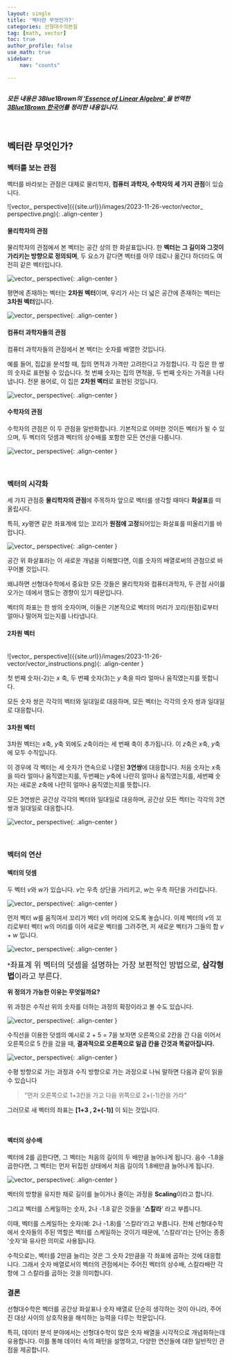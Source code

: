 ```yaml
---
layout: single
title: '벡터란 무엇인가?'
categories: 선형대수의본질
tag: [math, vector]
toc: true 
author_profile: false
use_math: true
sidebar:
    nav: "counts"

---
```


<i><span style="font-size: 14px;">모든 내용은 3Blue1Brown의 <a href ='https://www.3blue1brown.com/topics/linear-algebra'>'Essence of Linear Algebra' </a> 을 번역한 <a href='https://www.youtube.com/@3Blue1BrownKR'>3Blue1Brown 한국어</a>를 정리한 내용입니다.</span></i>
----------------

<br>

## 벡터란 무엇인가?

### 벡터를 보는 관점
벡터를 바라보는 관점은 대체로 물리학자, **컴퓨터 과학자, 수학자의 세 가지 관점**이 있습니다.

![vector_ perspective]({{site.url}}/images/2023-11-26-vector/vector_ perspective.png){: .align-center }

#### 물리학자의 관점 

물리학자의 관점에서 본 벡터는 공간 상의 한 화살표입니다. 한 **벡터는 그 길이와 그것이 가리키는 방향으로 정의되며**, 두 요소가 같다면 벡터를 아무 데로나 옮긴다 하더라도 여전히 같은 벡터입니다.

![vector_ perspective]({{site.url}}/images/2023-11-26-vector/vector_direction.png){: .align-center }

평면에 존재하는 벡터는 **2차원 벡터**이며, 우리가 사는 더 넓은 공간에 존재하는 벡터는 **3차원 벡터**입니다.

![vector_ perspective]({{site.url}}/images/2023-11-26-vector/vector_3d.png){: .align-center }

#### 컴퓨터 과학자들의 관점 
컴퓨터 과학자들의 관점에서 본 벡터는 숫자를 배열한 것입니다.

예를 들어, 집값을 분석할 때, 집의 면적과 가격만 고려한다고 가정합니다. 각 집은 한 쌍의 숫자로 표현될 수 있습니다. 첫 번째 숫자는 집의 면적을, 두 번째 숫자는 가격을 나타냅니다. 전문 용어로, 이 집은 **2차원 벡터**로 표현된 것입니다.

![vector_ perspective]({{site.url}}/images/2023-11-26-vector/vector_2d.png){: .align-center }

#### 수학자의 관점
수학자의 관점은 이 두 관점을 일반화합니다. 기본적으로 어떠한 것이든 벡터가 될 수 있으며, 두 벡터의 덧셈과 벡터의 상수배를 포함한 모든 연산을 다룹니다. 

![vector_ perspective]({{site.url}}/images/2023-11-26-vector/vector_math.png){: .align-center }


<br>

### 벡터의 시각화

세 가지 관점중 **물리학자의 관점**에 주목하자 앞으로 벡터를 생각할 때마다 **화살표**를 떠올립시다.

특히, $xy$평면 같은 좌표계에 있는 꼬리가 **원점에 고정**되어있는 화살표를 떠올리기를 바랍니다.

![vector_ perspective]({{site.url}}/images/2023-11-26-vector/vector_tail.png){: .align-center }


공간 위 화살표라는 이 새로운 개념을 이해했다면, 이를 숫자의 배열로써의 관점으로 바꾸어볼 것입니다. 

왜냐하면 선형대수학에서 중요한 모든 것들은 물리학자와 컴퓨터과학자, 두 관점 사이를 오가는 데에서 맴도는 경향이 있기 때문입니다. 

벡터의 좌표는 한 쌍의 숫자이며, 이들은 기본적으로 벡터의 머리가 꼬리(원점)로부터 얼마나 떨어져 있는지를 나타냅니다.

#### 2차원 벡터 
<br>
![vector_ perspective]({{site.url}}/images/2023-11-26-vector/vector_instructions.png){: .align-center }

첫 번째 숫자(-2)는 $x$ 축,  두 번쨰 숫자(3)는 $y$ 축을 따라 얼마나 움직였는지를 뜻합니다. 

모든 숫자 쌍은 각각의 벡터와 일대일로 대응하며, 모든 벡터는 각각의 숫자 쌍과 일대일로 대응합니다. 

#### 3차원 벡터 
3차원 벡터는 $x$축, $y$축 외에도 $z$축이라는 세 번째 축이 추가됩니다. 이 $z$축은 $x$축, $y$축에 모두 수직입니다. 

이 경우에 각 벡터는 세 숫자가 연속으로 나열된 **3연쌍**에 대응합니다. 처음 숫자는 $x$축을 따라 얼마나 움직였는지를, 두번째는 $y$축에 나란히 얼마나 움직였는지를, 세번쨰 숫자는 새로운 $z$축에 나란히 얼마나 움직였는지를 뜻합니다.

모든 3연쌍은 공간상 각각의 벡터와 일대일로 대응하며, 공간상 모든 켁터는 각각의 3연쌍과 일대일로 대응합니다.

![vector_ perspective]({{site.url}}/images/2023-11-26-vector/vector_three_dimension.png){: .align-center }

<br>

### 벡터의 연산

#### 벡터의 덧셈

두 벡터 $v$와 $w$가 있습니다. $v$는 우측 상단을 가리키고, $w$는 우측 하단을 가리킵니다. 

![vector_ perspective]({{site.url}}/images/2023-11-26-vector/vector_addition.png){: .align-center }

먼저 벡터 $w$를 움직여서 꼬리가 벡터 $v$의 머리에 오도록 놓습니다. 이제 벡터의 $v$의 꼬리로부터 벡터 $w$의 머리를 이어 새로운 벡터를 그려주면, 저 새로운 벡터가 그들의 합 $v+w$ 입니다. 

![vector_ perspective]({{site.url}}/images/2023-11-26-vector/vector_addition.gif){: .align-center }

*<span style="font-size: 18px;">좌표계 위 벡터의 덧셈을 설명하는 가장 보편적인 방법으로, **삼각형법**이라고 부른다.</span>

**위 정의가 가능한 이유는 무엇일까요?**

위 과정은 수직선 위의 숫자를 더하는 과정의 확장이라고 볼 수도 있습니다.

![vector_ perspective]({{site.url}}/images/2023-11-26-vector/number_addition.png){: .align-center }

수직선을 이용한 덧셈의 예시로 2 + 5 = 7을 보자면 오른쪽으로 2칸을 간 다음 이어서 오른쪽으로 5 칸을 갔을 때, **결과적으로 오른쪽으로 일곱 칸을 간것과 똑같아집니다.**

![vector_ perspective]({{site.url}}/images/2023-11-26-vector/vector_addition_numerical.png){: .align-center }

수평 방향으로 가는 과정과 수직 방향으로 가는 과정으로 나눠 말하면 다음과 같이 읽을 수 있습니다

>"먼저 오른쪽으로 1+3칸을 가고 다음 위쪽으로 2+(-1)칸을 가라"

그러므로 새 벡터의 좌표는 **[1+3 , 2+(-1)]** 이 되는 것입니다. 

<br>

#### 벡터의 상수배 

벡터에 2를 곱한다면, 그 벡터는 처음의 길이의 두 배만큼 늘어나게 됩니다. 음수 -1.8을 곱한다면, 그 벡터는 먼저 뒤집힌 상태에서 처음 길이의 1.8배만큼 늘어나게 됩니다.

![vector_ perspective]({{site.url}}/images/2023-11-26-vector/multiply_2.gif){: .align-center }

벡터의 방향을 유지한 채로 길이를 늘이거나 줄이는 과정을 **Scaling**이라고 합니다.

그리고 벡터를 스케일하는 숫자, 2나 -1.8 같은 것들을 '**스칼라**' 라고 부릅니다. 

이때, 벡터를 스케일하는 숫자(예: 2나 -1.8)를 '스칼라'라고 부릅니다. 전체 선형대수학에서 숫자들의 주된 역할은 벡터를 스케일하는 것이기 때문에, '스칼라'라는 단어는 종종 '숫자'와 유사한 의미로 사용됩니다.

수적으로는, 벡터를 2만큼 늘리는 것은 그 숫자 2만큼을 각 좌표에 곱하는 것에 대응합니다. 그래서 숫자 배열로서의 벡터의 관점에서는 주어진 벡터의 상수배, 스칼라배란 각 항에 그 스칼라를 곱하는 것을 의미합니다.

### 결론 
선형대수학은 벡터를 공간상 화살표나 숫자 배열로 단순히 생각하는 것이 아니라, 주어진 대상 사이의 상호작용을 해석하는 능력을 다루는 학문입니다. 

특히, 데이터 분석 분야에서는 선형대수학이 많은 숫자 배열을 시각적으로 개념화하는데 유용합니다. 이를 통해 데이터 속의 패턴을 설명하고, 다양한 연산들에 대한 일반적인 관점을 제공합니다.





